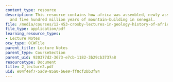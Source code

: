 ```yaml
---
content_type: resource
description: This resource contains how africa was assembled, newly assembled gondwana,
  and five hundred million years of mountain-building in senegal.
file: /media/courses/12-453-crosby-lectures-in-geology-history-of-africa-fall-2005/e04f4ef75ad985a0b6e9ff0cf2bb3f84_2_lecture2.pdf
file_type: application/pdf
learning_resource_types:
- Lecture Notes
ocw_type: OCWFile
parent_title: Lecture Notes
parent_type: CourseSection
parent_uid: 920377d2-3673-e7cb-1182-3b29cb3737a8
resourcetype: Document
title: 2_lecture2.pdf
uid: e04f4ef7-5ad9-85a0-b6e9-ff0cf2bb3f84
---
```

